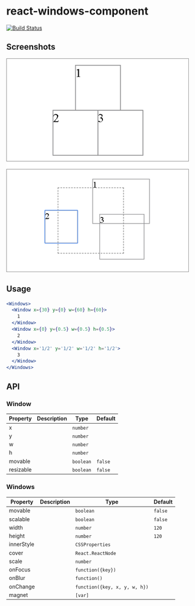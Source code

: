 # react-windows-component

[![Build Status](https://travis-ci.com/wikiwang1991/react-windows-component.svg?branch=master)](https://travis-ci.com/wikiwang1991/react-windows-component)

## Screenshots

![](doc/screenshot.png)

<!-- ## Feature -->

## Usage

```jsx
<Windows>
  <Window x={30} y={0} w={60} h={60}>
    1
  </Window>
  <Window x={0} y={0.5} w={0.5} h={0.5}>
    2
  </Window>
  <Window x='1/2' y='1/2' w='1/2' h='1/2'>
    3
  </Window>
</Windows>
```

## API

### Window

| Property | Description | Type | Default |
| - | - | - | - |
| x | | `number` | |
| y | | `number` | |
| w | | `number` | |
| h | | `number` | |
| movable | | `boolean` | `false` |
| resizable | | `boolean` | `false` |

### Windows

| Property | Description | Type | Default |
| - | - | - | - |
| movable | | `boolean` | `false` |
| scalable | | `boolean` | `false` |
| width | | `number` | `120` |
| height | | `number` | `120` |
| innerStyle | | `CSSProperties` | |
| cover | | `React.ReactNode` | |
| scale | | `number` | |
| onFocus | | `function({key})` | |
| onBlur | | `function()` | |
| onChange | | `function({key, x, y, w, h})` | |
| magnet | | `[var]` | |
